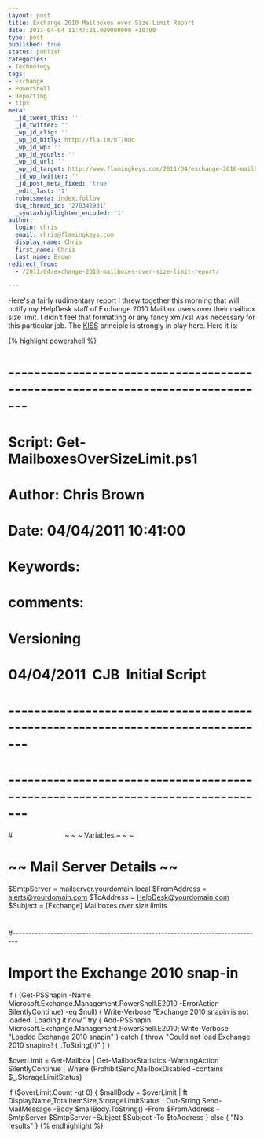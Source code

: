 ```yaml
---
layout: post
title: Exchange 2010 Mailboxes over Size Limit Report
date: 2011-04-04 11:47:21.000000000 +10:00
type: post
published: true
status: publish
categories:
- Technology
tags:
- Exchange
- PowerShell
- Reporting
- tips
meta:
  _jd_tweet_this: ''
  _jd_twitter: ''
  _wp_jd_clig: ''
  _wp_jd_bitly: http://fla.im/hT70Oq
  _wp_jd_wp: ''
  _wp_jd_yourls: ''
  _wp_jd_url: ''
  _wp_jd_target: http://www.flamingkeys.com/2011/04/exchange-2010-mailboxes-over-size-limit-report/?utm_campaign=twitter&utm_medium=twitter&utm_source=twitter
  _jd_wp_twitter: ''
  _jd_post_meta_fixed: 'true'
  _edit_last: '1'
  robotsmeta: index,follow
  dsq_thread_id: '270342931'
  _syntaxhighlighter_encoded: '1'
author:
  login: chris
  email: chris@flamingkeys.com
  display_name: Chris
  first_name: Chris
  last_name: Brown
redirect_from:
  - /2011/04/exchange-2010-mailboxes-over-size-limit-report/

---
```

Here's a fairly rudimentary report I threw together this morning that will notify my HelpDesk staff of Exchange 2010 Mailbox users over their mailbox size limit. I didn't feel that formatting or any fancy xml/xsl was necessary for this particular job. The [KISS](http://en.wiktionary.org/wiki/KISS) principle is strongly in play here. Here it is:

{% highlight powershell %}
# -------------------------------------------------------------------------------
# Script: Get-MailboxesOverSizeLimit.ps1
# Author: Chris Brown
# Date: 04/04/2011 10:41:00
# Keywords:
# comments:
#
# Versioning
# 04/04/2011  CJB  Initial Script
#
# -------------------------------------------------------------------------------

# -------------------------------------------------------------------------------
#                           ~ ~ ~ Variables ~ ~ ~
# ~~ Mail Server Details ~~
$SmtpServer = mailserver.yourdomain.local
$FromAddress = alerts@yourdomain.com
$ToAddress = HelpDesk@yourdomain.com
$Subject = [Exchange] Mailboxes over size limits
#
#
#-------------------------------------------------------------------------------

# Import the Exchange 2010 snap-in

if ( (Get-PSSnapin -Name Microsoft.Exchange.Management.PowerShell.E2010 -ErrorAction SilentlyContinue) -eq $null) {
 Write-Verbose "Exchange 2010 snapin is not loaded. Loading it now."
 try { 
   Add-PSSnapin Microsoft.Exchange.Management.PowerShell.E2010; 
   Write-Verbose "Loaded Exchange 2010 snapin"
 }
 catch { 
   throw "Could not load Exchange 2010 snapins! $($_.ToString())" 
 }
}

$overLimit = Get-Mailbox | Get-MailboxStatistics -WarningAction SilentlyContinue | Where {ProhibitSend,MailboxDisabled -contains $_.StorageLimitStatus}

if ($overLimit.Count -gt 0) {
 $mailBody = $overLimit | ft DisplayName,TotalItemSize,StorageLimitStatus | Out-String
 Send-MailMessage -Body $mailBody.ToString() -From $FromAddress -SmtpServer $SmtpServer -Subject $Subject -To $toAddress
} else {
 "No results"
}
{% endhighlight %}
